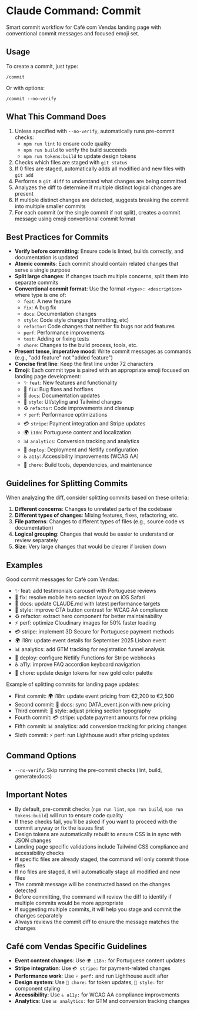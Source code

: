 # Claude Command: Commit

Smart commit workflow for Café com Vendas landing page with conventional commit messages and focused emoji set.

## Usage

To create a commit, just type:
```
/commit
```

Or with options:
```
/commit --no-verify
```

## What This Command Does

1. Unless specified with `--no-verify`, automatically runs pre-commit checks:
   - `npm run lint` to ensure code quality
   - `npm run build` to verify the build succeeds  
   - `npm run tokens:build` to update design tokens
2. Checks which files are staged with `git status`
3. If 0 files are staged, automatically adds all modified and new files with `git add`
4. Performs a `git diff` to understand what changes are being committed
5. Analyzes the diff to determine if multiple distinct logical changes are present
6. If multiple distinct changes are detected, suggests breaking the commit into multiple smaller commits
7. For each commit (or the single commit if not split), creates a commit message using emoji conventional commit format

## Best Practices for Commits

- **Verify before committing**: Ensure code is linted, builds correctly, and documentation is updated
- **Atomic commits**: Each commit should contain related changes that serve a single purpose
- **Split large changes**: If changes touch multiple concerns, split them into separate commits
- **Conventional commit format**: Use the format `<type>: <description>` where type is one of:
  - `feat`: A new feature
  - `fix`: A bug fix
  - `docs`: Documentation changes
  - `style`: Code style changes (formatting, etc)
  - `refactor`: Code changes that neither fix bugs nor add features
  - `perf`: Performance improvements
  - `test`: Adding or fixing tests
  - `chore`: Changes to the build process, tools, etc.
- **Present tense, imperative mood**: Write commit messages as commands (e.g., "add feature" not "added feature")
- **Concise first line**: Keep the first line under 72 characters
- **Emoji**: Each commit type is paired with an appropriate emoji focused on landing page development:
  - ✨ `feat`: New features and functionality
  - 🐛 `fix`: Bug fixes and hotfixes
  - 📝 `docs`: Documentation updates
  - 🎨 `style`: UI/styling and Tailwind changes
  - ♻️ `refactor`: Code improvements and cleanup
  - ⚡ `perf`: Performance optimizations
  - 💳 `stripe`: Payment integration and Stripe updates
  - 🌍 `i18n`: Portuguese content and localization
  - 📊 `analytics`: Conversion tracking and analytics
  - 🚀 `deploy`: Deployment and Netlify configuration
  - ♿ `a11y`: Accessibility improvements (WCAG AA)
  - 🔧 `chore`: Build tools, dependencies, and maintenance

## Guidelines for Splitting Commits

When analyzing the diff, consider splitting commits based on these criteria:

1. **Different concerns**: Changes to unrelated parts of the codebase
2. **Different types of changes**: Mixing features, fixes, refactoring, etc.
3. **File patterns**: Changes to different types of files (e.g., source code vs documentation)
4. **Logical grouping**: Changes that would be easier to understand or review separately
5. **Size**: Very large changes that would be clearer if broken down

## Examples

Good commit messages for Café com Vendas:
- ✨ feat: add testimonials carousel with Portuguese reviews
- 🐛 fix: resolve mobile hero section layout on iOS Safari
- 📝 docs: update CLAUDE.md with latest performance targets
- 🎨 style: improve CTA button contrast for WCAG AA compliance
- ♻️ refactor: extract hero component for better maintainability
- ⚡ perf: optimize Cloudinary images for 50% faster loading
- 💳 stripe: implement 3D Secure for Portuguese payment methods
- 🌍 i18n: update event details for September 2025 Lisbon event
- 📊 analytics: add GTM tracking for registration funnel analysis
- 🚀 deploy: configure Netlify Functions for Stripe webhooks
- ♿ a11y: improve FAQ accordion keyboard navigation
- 🔧 chore: update design tokens for new gold color palette

Example of splitting commits for landing page updates:
- First commit: 🌍 i18n: update event pricing from €2,200 to €2,500
- Second commit: 📝 docs: sync DATA_event.json with new pricing
- Third commit: 🎨 style: adjust pricing section typography
- Fourth commit: 💳 stripe: update payment amounts for new pricing
- Fifth commit: 📊 analytics: add conversion tracking for pricing changes
- Sixth commit: ⚡ perf: run Lighthouse audit after pricing updates

## Command Options

- `--no-verify`: Skip running the pre-commit checks (lint, build, generate:docs)

## Important Notes

- By default, pre-commit checks (`npm run lint`, `npm run build`, `npm run tokens:build`) will run to ensure code quality
- If these checks fail, you'll be asked if you want to proceed with the commit anyway or fix the issues first
- Design tokens are automatically rebuilt to ensure CSS is in sync with JSON changes
- Landing page specific validations include Tailwind CSS compliance and accessibility checks
- If specific files are already staged, the command will only commit those files
- If no files are staged, it will automatically stage all modified and new files
- The commit message will be constructed based on the changes detected
- Before committing, the command will review the diff to identify if multiple commits would be more appropriate
- If suggesting multiple commits, it will help you stage and commit the changes separately
- Always reviews the commit diff to ensure the message matches the changes

## Café com Vendas Specific Guidelines

- **Event content changes**: Use `🌍 i18n:` for Portuguese content updates
- **Stripe integration**: Use `💳 stripe:` for payment-related changes
- **Performance work**: Use `⚡ perf:` and run Lighthouse audit after
- **Design system**: Use `🔧 chore:` for token updates, `🎨 style:` for component styling
- **Accessibility**: Use `♿ a11y:` for WCAG AA compliance improvements
- **Analytics**: Use `📊 analytics:` for GTM and conversion tracking changes